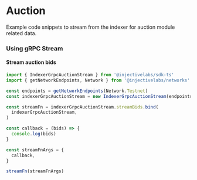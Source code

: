 # Auction

Example code snippets to stream from the indexer for auction module related data.

### Using gRPC Stream

#### Stream auction bids

```ts
import { IndexerGrpcAuctionStream } from '@injectivelabs/sdk-ts'
import { getNetworkEndpoints, Network } from '@injectivelabs/networks'

const endpoints = getNetworkEndpoints(Network.Testnet)
const indexerGrpcAuctionStream = new IndexerGrpcAuctionStream(endpoints.indexer)

const streamFn = indexerGrpcAuctionStream.streamBids.bind(
  indexerGrpcAuctionStream,
)

const callback = (bids) => {
  console.log(bids)
}

const streamFnArgs = {
  callback,
}

streamFn(streamFnArgs)
```
